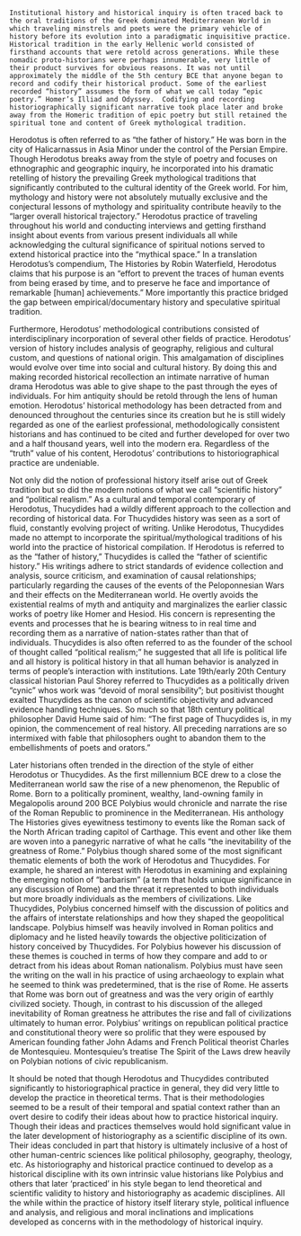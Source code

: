 	Institutional history and historical inquiry is often traced back to the oral traditions of the Greek dominated Mediterranean World in which traveling minstrels and poets were the primary vehicle of history before its evolution into a paradigmatic inquisitive practice. Historical tradition in the early Hellenic world consisted of firsthand accounts that were retold across generations. While these nomadic proto-historians were perhaps innumerable, very little of their product survives for obvious reasons. It was not until approximately the middle of the 5th century BCE that anyone began to record and codify their historical product. Some of the earliest recorded “history” assumes the form of what we call today “epic poetry.” Homer’s Illiad and Odyssey.  Codifying and recording historiographically significant narrative took place later and broke away from the Homeric tradition of epic poetry but still retained the spiritual tone and content of Greek mythological tradition. 
Herodotus is often referred to as “the father of history.” He was born in the city of Halicarnassus in Asia Minor under the control of the Persian Empire. Though Herodotus breaks away from the style of poetry and focuses on ethnographic and geographic inquiry, he incorporated into his dramatic retelling of history the prevailing Greek mythological traditions that significantly contributed to the cultural identity of the Greek world. For him, mythology and history were not absolutely mutually exclusive and the conjectural lessons of mythology and spirituality contribute heavily to the “larger overall historical trajectory.” Herodotus practice of traveling throughout his world and conducting interviews and getting firsthand insight about events from various present individuals all while acknowledging the cultural significance of spiritual notions served to extend historical practice into the “mythical space.” In a translation Herodotus’s compendium, The Histories by Robin Waterfield, Herodotus claims that his purpose is an “effort to prevent the traces of human events from being erased by time, and to preserve he face and importance of remarkable [human] achievements.” More importantly this practice bridged the gap between empirical/documentary history and speculative spiritual tradition.

Furthermore, Herodotus’ methodological contributions consisted of interdisciplinary incorporation of several other fields of practice. Herodotus’ version of history includes analysis of geography, religious and cultural custom, and questions of national origin. This amalgamation of disciplines would evolve over time into social and cultural history. By doing this and making recorded historical recollection an intimate narrative of human drama Herodotus was able to give shape to the past through the eyes of individuals. For him antiquity should be retold through the lens of human emotion. Herodotus’ historical methodology has been detracted from and denounced throughout the centuries since its creation but he is still widely regarded as one of the earliest professional, methodologically consistent historians and has continued to be cited and further developed for over two and a half thousand years, well into the modern era. Regardless of the “truth” value of his content, Herodotus’ contributions to historiographical practice are undeniable.

Not only did the notion of professional history itself arise out of Greek tradition but so did the modern notions of what we call “scientific history” and “political realism.” As a cultural and temporal contemporary of Herodotus, Thucydides had a wildly different approach to the collection and recording of historical data. For Thucydides history was seen as a sort of fluid, constantly evolving project of writing. Unlike Herodotus, Thucydides made no attempt to incorporate the spiritual/mythological traditions of his world into the practice of historical compilation. If Herodotus is referred to as the “father of history,” Thucydides is called the “father of scientific history.” His writings adhere to strict standards of evidence collection and analysis, source criticism, and examination of causal relationships; particularly regarding the causes of the events of the Peloponnesian Wars and their effects on the Mediterranean world. He overtly avoids the existential realms of myth and antiquity and marginalizes the earlier classic works of poetry like Homer and Hesiod. His concern is representing the events and processes that he is bearing witness to in real time and recording them as a narrative of nation-states rather than that of individuals. Thucydides is also often referred to as the founder of the school of thought called “political realism;” he suggested that all life is political life and all history is political history in that all human behavior is analyzed in terms of people’s interaction with institutions. Late 19th/early 20th Century classical historian Paul Shorey referred to Thucydides as a politically driven “cynic” whos work was “devoid of moral sensibility”; but positivist thought exalted Thucydides as the canon of scientific objectivity and advanced evidence handling techniques. So much so that 18th century political philosopher David Hume said of him: “The first page of Thucydides is, in my opinion, the commencement of real history. All preceding narrations are so intermixed with fable that philosophers ought to abandon them to the embellishments of poets and orators.”

Later historians often trended in the direction of the style of either Herodotus or Thucydides. As the first millennium BCE drew to a close the Mediterranean world saw the rise of a new phenomenon, the Republic of Rome. Born to a politically prominent, wealthy, land-owning family in Megalopolis around 200 BCE Polybius would chronicle and narrate the rise of the Roman Republic to prominence in the Mediterranean. His anthology The Histories gives eyewitness testimony to events like the Roman sack of the North African trading capitol of Carthage. This event and other like them are woven into a panegyric narrative of what he calls “the inevitability of the greatness of Rome.” Polybius though shared some of the most significant thematic elements of both the work of Herodotus and Thucydides. For example, he shared an interest with Herodotus in examining and explaining the emerging notion of “barbarism” (a term that holds unique significance in any discussion of Rome) and the threat it represented to both individuals but more broadly individuals as the members of civilizations. Like Thucydides, Polybius concerned himself with the discussion of politics and the affairs of interstate relationships and how they shaped the geopolitical landscape. Polybius himself was heavily involved in Roman politics and diplomacy and he listed heavily towards the objective politicization of history conceived by Thucydides. For Polybius however his discussion of these themes is couched in terms of how they compare and add to or detract from his ideas about Roman nationalism. Polybius must have seen the writing on the wall in his practice of using archaeology to explain what he seemed to think was predetermined, that is the rise of Rome. He asserts that Rome was born out of greatness and was the very origin of earthly civilized society. Though, in contrast to his discussion of the alleged inevitability of Roman greatness he attributes the rise and fall of civilizations ultimately to human error. Polybius’ writings on republican political practice and constitutional theory were so prolific that they were espoused by American founding father John Adams and French Political theorist Charles de Montesquieu. Montesquieu’s treatise The Spirit of the Laws drew heavily on Polybian notions of civic republicanism.

It should be noted that though Herodotus and Thucydides contributed significantly to historiographical practice in general, they did very little to develop the practice in theoretical terms. That is their methodologies seemed to be a result of their temporal and spatial context rather than an overt desire to codify their ideas about how to practice historical inquiry. Though their ideas and practices themselves would hold significant value in the later development of historiography as a scientific discipline of its own. Their ideas concluded in part that history is ultimately inclusive of a host of other human-centric sciences like political philosophy, geography, theology, etc. As historiography and historical practice continued to develop as a historical discipline with its own intrinsic value historians like Polybius and others that later ‘practiced’ in his style began to lend theoretical and scientific validity to history and historiography as academic disciplines. All the while within the practice of history itself literary style, political influence and analysis, and religious and moral inclinations and implications developed as concerns with in the methodology of historical inquiry.
